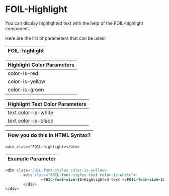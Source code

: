 # FOIL-Highlight

You can display highlighted text with the help of the FOIL-highlight component.

Here are the list of parameters that can be used: 



| FOIL-highlight                            |
| ----------------------------------------- |



| Highlight Color Parameters              |
| --------------------------------------- |
| color-is-red                            |
| color-is-yellow                         |
| color-is-green                          |



| Highlight Text Color Parameters              |
| -------------------------------------------- |
| text color-is-white                          |
| text color-is-black                          |



| How you do this in HTML Syntax?           |
| ----------------------------------------- |

`<div class="FOIL-highlight></div>`




| Example Parameter                         |
| ----------------------------------------- |

```html
<div class="FOIL-font-styles color-is-yellow>
        <div class="FOIL-font-styles text color-is-white">
                <FOIL-font-size-18>Highlighted text </FOIL-font-size-18>
        </div>
</div>
```